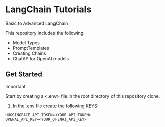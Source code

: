# LangChain Tutorials
Basic to Advanced LangChain

This repository includes the following:
- Model Types
- PromptTemplates
- Creating Chains
- ChatAP for OpenAI models

## Get Started
> [!IMPORTANT]  
> Start by creating a <.env> file in the root directory of this repository clone.

<!-- COMMENT -->

1. In the .env file create the following KEYS:
```
HUGGINGFACE_API_TOKEN=<YOUR_API_TOKEN>
OPENAI_API_KEY=<YOUR_OPENAI_API_KEY>
```
